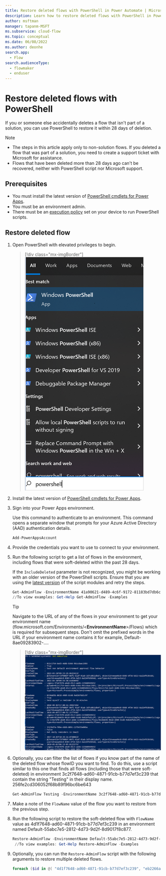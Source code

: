```yaml
---
title: Restore deleted flows with PowerShell in Power Automate | Microsoft Docs
description: Learn how to restore deleted flows with PowerShell in Power Automate.
author: msftman
manager: tapanm-MSFT
ms.subservice: cloud-flow
ms.topic: conceptual
ms.date: 06/08/2022
ms.author: deonhe
search.app: 
  - Flow
search.audienceType: 
  - flowmaker
  - enduser
---
```


# Restore deleted flows with PowerShell

If you or someone else accidentally deletes a flow that isn't part of a solution, you can use PowerShell to restore it within 28 days of deletion.

>[!NOTE]
> - The steps in this article apply only to non-solution flows. If you deleted a flow that was part of a solution, you need to create a support ticket with Microsoft for assistance.
> - Flows that have been deleted more than 28 days ago can't be recovered, neither with PowerShell script nor Microsoft support.

## Prerequisites

- You must install the latest version of [PowerShell cmdlets for Power Apps](https://www.powershellgallery.com/packages/Microsoft.PowerApps.Administration.PowerShell/2.0.147).
- You must be an environment admin.
- There must be an [execution policy](/powershell/module/microsoft.powershell.security/set-executionpolicy) set on your device to run PowerShell scripts.

## Restore deleted flow

1. Open PowerShell with elevated privileges to begin.

    >[!div class="mx-imgBorder"]
    >![Screenshot that shows PowerShell being launched from Windows.](./media/restore-deleted-flow/open-powershell-script.png "Windows PowerShell option")

1. Install the latest version of [PowerShell cmdlets for Power Apps](https://www.powershellgallery.com/packages/Microsoft.PowerApps.Administration.PowerShell/2.0.147).

1. Sign into your Power Apps environment.

   Use this command to authenticate to an environment. This command opens a separate window that prompts for your Azure Active Directory (AAD) authentication details.

    ``` PowerShell
    Add-PowerAppsAccount
    ```

1. Provide the credentials you want to use to connect to your environment.

1. Run the following script to get a list of flows in the environment, including flows that were soft-deleted within the past 28 days. 

    If the `IncludeDeleted` parameter is not recognized, you might be working with an older version of the PowerShell scripts. Ensure that you are using the [latest version](https://www.powershellgallery.com/packages/Microsoft.PowerApps.Administration.PowerShell/2.0.147) of the script modules and retry the steps.

   ``` PowerShell
   Get-AdminFlow -EnvironmentName 41a90621-d489-4c6f-9172-81183bd7db6c -IncludeDeleted $true
   //To view examples: Get-Help Get-AdminFlow -Examples
   ```

   >[!TIP]
   >Navigate to the URL of any of the flows in your environment to get your environment name (flow.microsoft.com/Environments/<**EnvironmentName**>/Flows) which is required for subsequent steps. Don't omit the prefixed words in the URL if your environment name contains it for example, Default-8ae09283902-.... 

    >[!div class="mx-imgBorder"]
    >![Screenshot that displays the output of Get-AdminFlow.](./media/restore-deleted-flow/get-admin-flow-script.png "Get-AdminFlow output")

1. Optionally, you can filter the list of flows if you know part of the name of the deleted flow whose flowID you want to find. To do this, use a script similar to this one that finds all flows (including those that were soft-deleted) in environment 3c2f7648-ad60-4871-91cb-b77d7ef3c239 that contain the string "Testing" in their display name.
256fe2cd306052f68b89f96bc6be643

   ``` PowerShell
   Get-AdminFlow Testing -EnvironmentName 3c2f7648-ad60-4871-91cb-b77d7ef3c239 -IncludeDeleted $true
   ```

1. Make a note of the `FlowName` value of the flow you want to restore from the previous step.

1. Run the following script to restore the soft-deleted flow with `FlowName` value as 4d1f7648-ad60-4871-91cb-b77d7ef3c239 in an environment named Default-55abc7e5-2812-4d73-9d2f-8d9017f8c877.

   ``` PowerShell
   Restore-AdminFlow -EnvironmentName Default-55abc7e5-2812-4d73-9d2f-8d9017f8c877 -FlowName 4d1f7648-ad60-4871-91cb-b77d7ef3c239
    //To view examples: Get-Help Restore-AdminFlow -Examples
   ```

1. Optionally, you can run the ```Restore-AdminFlow``` script with the following arguments to restore multiple deleted flows.

   ``` PowerShell
   foreach ($id in @( "4d1f7648-ad60-4871-91cb-b77d7ef3c239", "eb2266a8-67b6-4919-8afd-f59c3c0e4131" )) { Restore-AdminFlow -EnvironmentName Default-55abc7e5-2812-4d73-9d2f-8d9017f8c877 -FlowName $id; Start-Sleep -Seconds 1 }
   ```
